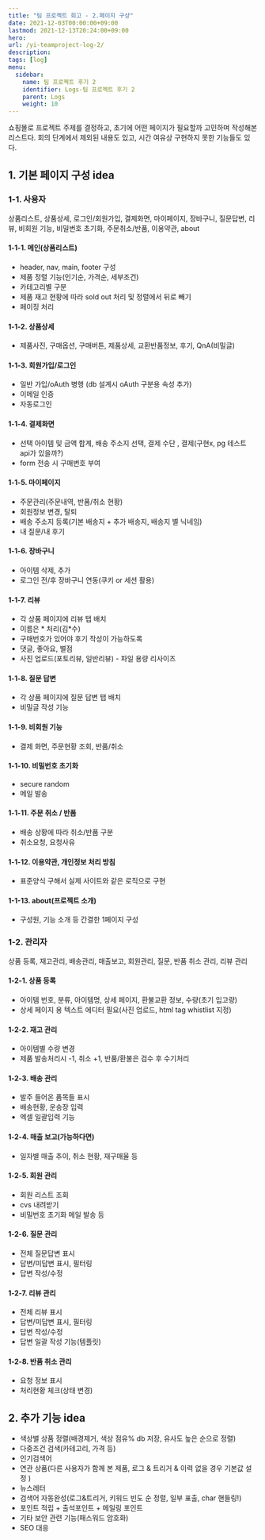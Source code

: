 ```yaml
---
title: "팀 프로젝트 회고 - 2.페이지 구상"
date: 2021-12-03T00:00:00+09:00
lastmod: 2021-12-13T20:24:00+09:00
hero: 
url: /yi-teamproject-log-2/
description: 
tags: [log]
menu:
  sidebar:
    name: 팀 프로젝트 후기 2
    identifier: Logs-팀 프로젝트 후기 2
    parent: Logs
    weight: 10
---
```



쇼핑몰로 프로젝트 주제를 결정하고, 초기에 어떤 페이지가 필요할까 고민하며 작성해본 리스트다. 회의 단계에서 제외된 내용도 있고, 시간 여유상 구현하지 못한 기능들도 있다.

## 1. 기본 페이지 구성 idea

### 1-1. 사용자

상품리스트, 상품상세, 로그인/회원가입, 결제화면, 마이페이지, 장바구니, 질문답변, 리뷰, 비회원 기능, 비밀번호 초기화, 주문취소/반품, 이용약관, about

#### 1-1-1. 메인(상품리스트)

- header, nav, main, footer 구성
- 제품 정렬 기능(인기순, 가격순, 세부조건)
- 카테고리별 구분
- 제품 재고 현황에 따라 sold out 처리 및 정렬에서 뒤로 빼기
- 페이징 처리

#### 1-1-2. 상품상세

- 제품사진, 구매옵션, 구매버튼, 제품상세, 교환반품정보, 후기, QnA(비밀글)

#### 1-1-3. 회원가입/로그인

- 일반 가입/oAuth 병행 (db 설계시 oAuth 구분용 속성 추가)
- 이메일 인증
- 자동로그인

#### 1-1-4. 결제화면

- 선택 아이템 및 금액 합계, 배송 주소지 선택, 결제 수단 , 결제(구현x, pg 테스트 api가 있을까?)
- form 전송 시 구매번호 부여

#### 1-1-5. 마이페이지

- 주문관리(주문내역, 반품/취소 현황)
- 회원정보 변경, 탈퇴
- 배송 주소지 등록(기본 배송지 + 추가 배송지, 배송지 별 닉네임)
- 내 질문/내 후기

#### 1-1-6. 장바구니

- 아이템 삭제, 추가
- 로그인 전/후 장바구니 연동(쿠키 or 세션 활용)

#### 1-1-7. 리뷰

- 각 상품 페이지에 리뷰 탭 배치
- 이름은 * 처리(김*수)
- 구매번호가 있어야 후기 작성이 가능하도록
- 댓글, 좋아요, 별점
- 사진 업로드(포토리뷰, 일반리뷰) - 파일 용량 리사이즈

#### 1-1-8. 질문 답변

- 각 상품 페이지에 질문 답변 탭 배치
- 비밀글 작성 기능

#### 1-1-9. 비회원 기능

- 결제 화면, 주문현황 조회, 반품/취소

#### 1-1-10. 비밀번호 초기화

- secure random
- 메일 발송

#### 1-1-11.  주문 취소 / 반품

- 배송 상황에 따라 취소/반품 구분
- 취소요청, 요청사유

#### 1-1-12. 이용약관, 개인정보 처리 방침

- 표준양식 구해서 실제 사이트와 같은 로직으로 구현

#### 1-1-13. about(프로젝트 소개)

- 구성원, 기능 소개 등 간결한 1페이지 구성

### 1-2. 관리자

상품 등록, 재고관리, 배송관리, 매출보고, 회원관리, 질문, 반품 취소 관리, 리뷰 관리

#### 1-2-1. 상품 등록

- 아이템 번호, 분류, 아이템명, 상세 페이지, 환불교환 정보, 수량(초기 입고량)
- 상세 페이지 용 텍스트 에디터 필요(사진 업로드, html tag whistlist 지정)

#### 1-2-2. 재고 관리

- 아이템별 수량 변경
- 제품 발송처리시 -1, 취소 +1, 반품/환불은 검수 후 수기처리

#### 1-2-3. 배송 관리

- 발주 들어온 품목들 표시
- 배송현황, 운송장 입력
- 엑셀 일괄입력 기능

#### 1-2-4. 매출 보고(가능하다면)

- 일자별 매출 추이, 취소 현황, 재구매율 등

#### 1-2-5. 회원 관리

- 회원 리스트 조회
- cvs 내려받기
- 비밀번호 초기화 메일 발송 등

#### 1-2-6. 질문 관리

- 전체 질문답변 표시
- 답변/미답변 표시, 필터링
- 답변 작성/수정

#### 1-2-7. 리뷰 관리

- 전체 리뷰 표시
- 답변/미답변 표시, 필터링
- 답변 작성/수정
- 답변 일괄 작성 기능(템플릿)

#### 1-2-8. 반품 취소 관리

- 요청 정보 표시
- 처리현황 체크(상태 변경)

## 2. 추가 기능 idea

- 색상별 상품 정렬(배경제거, 색상 점유% db 저장, 유사도 높은 순으로 정렬)
- 다중조건 검색(카테고리, 가격 등)
- 인기검색어
- 연관 상품(다른 사용자가 함께 본 제품, 로그 & 트리거 & 이력 없을 경우 기본값 설정 )
- 뉴스레터
- 검색어 자동완성(로그&트리거, 키워드 빈도 순 정렬, 일부 표출, char 핸들링!)
- 포인트 적립 + 출석포인트 + 메일링 포인트
- 기타 보안 관련 기능(패스워드 암호화)
- SEO 대응